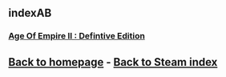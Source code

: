 ## indexAB

### [Age Of Empire II : Defintive Edition](AOE2Def/AOE2Def.md)  

## [Back to homepage](/)  -  [Back to Steam index](Steam/)
